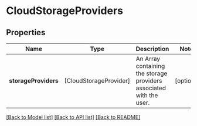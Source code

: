 # CloudStorageProviders

## Properties
Name | Type | Description | Notes
------------ | ------------- | ------------- | -------------
**storageProviders** | [CloudStorageProvider] | An Array containing the storage providers associated with the user. | [optional] 

[[Back to Model list]](../README.md#documentation-for-models) [[Back to API list]](../README.md#documentation-for-api-endpoints) [[Back to README]](../README.md)


